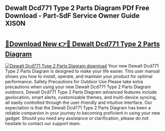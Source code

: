 ## Dewalt Dcd771 Type 2 Parts Diagram PDf Free Download - Part-SdF Service Owner Guide XIS0N

# <h2><a href="http://dfpohq.blite.top/?on=Dewalt+Dcd771+Type+2+Parts+Diagram">🔗Download New 👉🔴 Dewalt Dcd771 Type 2 Parts Diagram</a></h2>

[![Dewalt Dcd771 Type 2 Parts Diagram download](https://i.imgur.com/lujVjoI.png)](http://dfpohq.blite.top/?on=Dewalt+Dcd771+Type+2+Parts+Diagram)
Your new Dewalt Dcd771 Type 2 Parts Diagram is designed to make your life easier. This user manual shows you how to install, operate, and maintain your product for optimal performance. Safety Precautions for Outdoor Use Please take extra precautions when using your new Dewalt Dcd771 Type 2 Parts Diagram outdoors. Dewalt Dcd771 Type 2 Parts Diagram advanced features include geolocation, smart alerts, customizable themes, and multi-device syncing, all easily controlled through the user-friendly and intuitive interface. Our expectation is that the Dewalt Dcd771 Type 2 Parts Diagram has been a reliable companion in your journey to becoming proficient in using your new gadget. Should you need any assistance or clarification, please do not hesitate to contact our support team.
